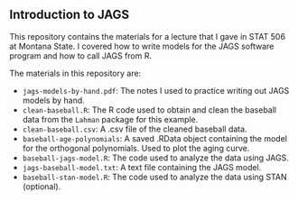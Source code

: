 ## Introduction to JAGS

This repository contains the materials for a lecture that I gave in STAT 506 at Montana State.  I covered how to write models for the JAGS software program and how to call JAGS from R.

The materials in this repository are:

- `jags-models-by-hand.pdf`: The notes I used to practice writing out JAGS models by hand.
- `clean-baseball.R`: The R code used to obtain and clean the baseball data from the `Lahman` package for this example.
- `clean-baseball.csv`: A .csv file of the cleaned baseball data.
- `baseball-age-polynomials`: A saved .RData object containing the model for the orthogonal polynomials.  Used to plot the aging curve.
- `baseball-jags-model.R`: The code used to analyze the data using JAGS.
- `jags-baseball-model.txt`: A text file containing the JAGS model.
- `baseball-stan-model.R`: The code used to analyze the data using STAN (optional).
